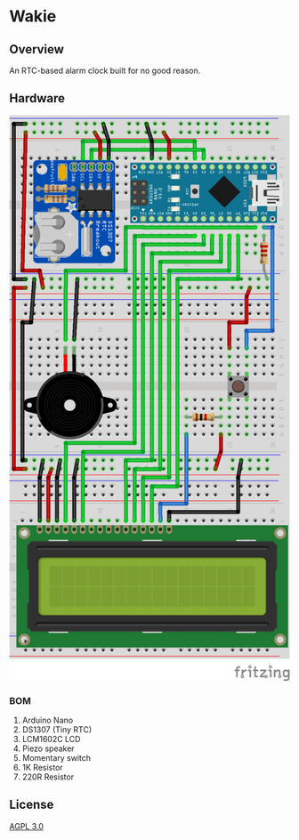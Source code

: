 # Wakie

## Overview

An RTC-based alarm clock built for no good reason.

## Hardware

![Breadboard wiring diagram](/hardware/Wakie_bb.png?raw=true "Breadboard wiring diagram")

### BOM
1. Arduino Nano
1. DS1307 (Tiny RTC)
1. LCM1602C LCD
1. Piezo speaker
1. Momentary switch
1. 1K Resistor
1. 220R Resistor

## License

[AGPL 3.0](LICENSE)
